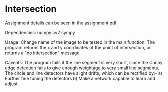 # Intersection

Assignment details can be seen in the assignment pdf.

Dependencies:
  numpy
  cv2
  sympy

Usage:
  Change name of the image to be tested in the main function. The program returns the x and y coordinates of the point of intersection, or returns a "no intersection" message.
  

Caveats:
  The program fails if the line segment is very short, since the Canny edge detection fails to give enough weightage to very small line segments.
  The circle and line detectors have slight drifts, which can be rectified by:-
    a) Further fine tuning the detectors
    b) Make a network capable to learn and adjust 
